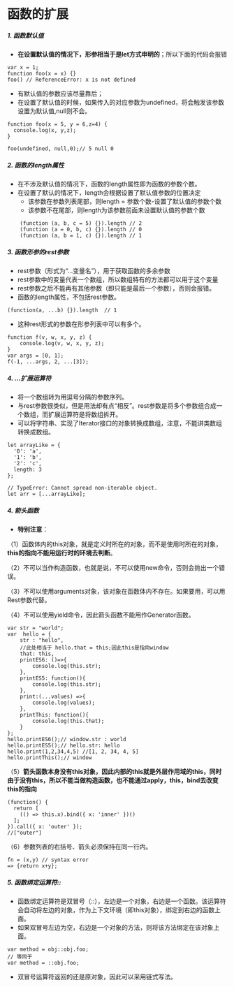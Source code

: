 # 函数的扩展

##### 1. 函数默认值
- **在设置默认值的情况下，形参相当于是let方式申明的**；所以下面的代码会报错
```
var x = 1;
function foo(x = x) {}
foo() // ReferenceError: x is not defined
```
- 有默认值的参数应该尽量靠后；
- 在设置了默认值的时候，如果传入的对应参数为undefined，将会触发该参数设置为默认值,null则不会。
```
function foo(x = 5, y = 6,z=4) {
  console.log(x, y,z);
}

foo(undefined, null,0);// 5 null 0
```

##### 2. 函数的length属性
- 在不涉及默认值的情况下，函数的length属性即为函数的参数个数。
- 在设置了默认的情况下，length会根据设置了默认值参数的位置决定
    - 该参数在参数列表尾部，则length = 参数个数-设置了默认值的参数个数
    - 该参数不在尾部，则length为该参数前面未设置默认值的参数个数
```
    (function (a, b, c = 5) {}).length // 2
    (function (a = 0, b, c) {}).length // 0
    (function (a, b = 1, c) {}).length // 1
```

##### 3. 函数形参的rest参数
- rest参数（形式为“...变量名”），用于获取函数的多余参数
- rest参数中的变量代表一个数组，所以数组特有的方法都可以用于这个变量
- rest参数之后不能再有其他参数（即只能是最后一个参数），否则会报错。
- 函数的length属性，不包括rest参数。
```
(function(a, ...b) {}).length  // 1
```
- 这种rest形式的参数在形参列表中可以有多个。
```
function f(v, w, x, y, z) { 
    console.log(v, w, x, y, z);
}
var args = [0, 1];
f(-1, ...args, 2, ...[3]);
```

##### 4. ...扩展运算符
- 将一个数组转为用逗号分隔的参数序列。
- 与rest参数很类似，但是用法却有点“相反”。rest参数是将多个参数组合成一个数组，而扩展运算符是将数组拆开。
- 可以将字符串、实现了Iterator接口的对象转换成数组，注意，不能讲类数组转换成数组。
```
let arrayLike = {
  '0': 'a',
  '1': 'b',
  '2': 'c',
  length: 3
};

// TypeError: Cannot spread non-iterable object.
let arr = [...arrayLike];
```

##### 4. **箭头函数**
- **特别注意**：

（1）函数体内的this对象，就是定义时所在的对象，而不是使用时所在的对象，**this的指向不能用运行时的环境去判断**。
    
（2）不可以当作构造函数，也就是说，不可以使用new命令，否则会抛出一个错误。
    
（3）不可以使用arguments对象，该对象在函数体内不存在。如果要用，可以用Rest参数代替。
    
（4）不可以使用yield命令，因此箭头函数不能用作Generator函数。
```
var str = "world";
var  hello = {
    str : "hello",
    //此处相当于 hello.that = this;因此this是指向window
    that: this,
    printES6: ()=>{
        console.log(this.str);
    },
    printES5: function(){
        console.log(this.str);
    },
    print:(...values) =>{
        console.log(values);
    },
    printThis: function(){
        console.log(this.that);
    }
};
hello.printES6();// window.str : world
hello.printES5();// hello.str: hello
hello.print(1,2,34,4,5) //[1, 2, 34, 4, 5]
hello.printThis();// window
```
（5）**箭头函数本身没有this对象，因此内部的this就是外层作用域的this，同时由于没有this，所以不能当做构造函数，也不能通过apply，this，bind去改变this的指向**
```
(function() {
  return [
    (() => this.x).bind({ x: 'inner' })()
  ];
}).call({ x: 'outer' });
//["outer"]
```

（6）参数列表的右括号、箭头必须保持在同一行内。
```
fn = (x,y) // syntax error
=> {return x+y};
```
##### 5. 函数绑定运算符::
- 函数绑定运算符是双冒号（::），左边是一个对象，右边是一个函数。该运算符会自动将左边的对象，作为上下文环境（即this对象），绑定到右边的函数上面。
- 如果双冒号左边为空，右边是一个对象的方法，则将该方法绑定在该对象上面。
```
var method = obj::obj.foo;
// 等同于
var method = ::obj.foo;
```
- 双冒号运算符返回的还是原对象，因此可以采用链式写法。


